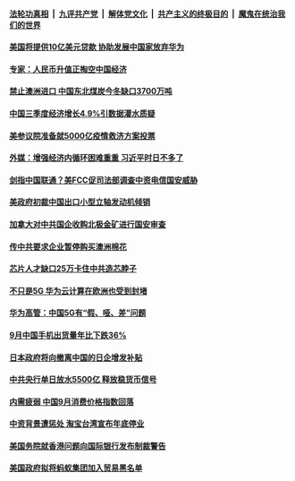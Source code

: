 

####  [法轮功真相](../../../../basic/blob/master/README.md?t=10200532) &nbsp;|&nbsp; [九评共产党](../../../../9ping.md/blob/master/README.md?t=10200532) &nbsp;|&nbsp; [解体党文化](../../../../jtdwh.md/blob/master/README.md?t=10200532)  &nbsp;|&nbsp; [共产主义的终极目的](../../../../gczydzjmd.md/blob/master/README.md?t=10200532) &nbsp;|&nbsp; [魔鬼在统治我们的世界](../../../../mgztzwmdsj.md/blob/master/README.md?t=10200532) 

#### [美国将提供10亿美元贷款 协助发展中国家放弃华为](../pages/soh7/433834.md?t=10200532) 
#### [专家：人民币升值正掏空中国经济](../pages/soh7/433825.md?t=10200532) 
#### [禁止澳洲进口 中国东北煤炭今冬缺口3700万吨](../pages/soh7/433822.md?t=10200532) 
#### [中国三季度经济增长4.9%引数据灌水质疑](../pages/soh7/433816.md?t=10200532) 
#### [美参议院准备就5000亿疫情救济方案投票](../pages/soh7/433315.md?t=10200532) 
#### [外媒：增强经济内循环困难重重 习近平时日不多了](../pages/soh7/433234.md?t=10200532) 
#### [剑指中国联通？美FCC促司法部调查中资电信国安威胁](../pages/soh7/433036.md?t=10200532) 
#### [美政府初裁中国出口小型立轴发动机倾销](../pages/soh7/432973.md?t=10200532) 
#### [加拿大对中共国企收购北极金矿进行国安审查](../pages/soh7/432919.md?t=10200532) 
#### [传中共要求企业暂停购买澳洲棉花](../pages/soh7/432904.md?t=10200532) 
#### [芯片人才缺口25万卡住中共造芯脖子](../pages/soh7/432892.md?t=10200532) 
#### [不只是5G 华为云计算在欧洲也受到封堵](../pages/soh7/432505.md?t=10200532) 
#### [华为高管：中国5G有“假、哑、差”问题](../pages/soh7/432517.md?t=10200532) 
#### [9月中国手机出货量年比下跌36%](../pages/soh7/432511.md?t=10200532) 
#### [日本政府将向撤离中国的日企增发补贴](../pages/soh7/432502.md?t=10200532) 
#### [中共央行单日放水5500亿 释放稳货币信号](../pages/soh7/432496.md?t=10200532) 
#### [内需疲弱 中国9月消费价格指数回落](../pages/soh7/432484.md?t=10200532) 
#### [中资背景遭惩处 淘宝台湾宣布年底停业](../pages/soh7/432295.md?t=10200532) 
#### [美国务院就香港问题向国际银行发布制裁警告](../pages/soh7/432223.md?t=10200532) 
#### [美国政府拟将蚂蚁集团加入贸易黑名单](../pages/soh7/432214.md?t=10200532) 

